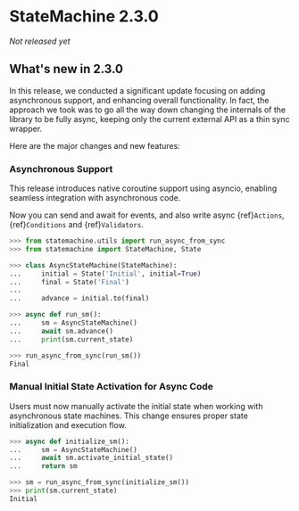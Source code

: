 # StateMachine 2.3.0

*Not released yet*

## What's new in 2.3.0

In this release, we conducted a significant update focusing on adding asynchronous support, and enhancing overall functionality. In fact, the approach we took was to go all the way down changing the internals of the library to be fully async, keeping only the current external API as a thin sync wrapper.

Here are the major changes and new features:

### Asynchronous Support

This release introduces native coroutine support using asyncio, enabling seamless integration with asynchronous code.

Now you can send and await for events, and also write async {ref}`Actions`, {ref}`Conditions` and {ref}`Validators`.


```py
>>> from statemachine.utils import run_async_from_sync
>>> from statemachine import StateMachine, State

>>> class AsyncStateMachine(StateMachine):
...     initial = State('Initial', initial=True)
...     final = State('Final')
...
...     advance = initial.to(final)

>>> async def run_sm():
...     sm = AsyncStateMachine()
...     await sm.advance()
...     print(sm.current_state)

>>> run_async_from_sync(run_sm())
Final

```

### Manual Initial State Activation for Async Code

Users must now manually activate the initial state when working with asynchronous state machines. This change ensures proper state initialization and execution flow.

```py
>>> async def initialize_sm():
...     sm = AsyncStateMachine()
...     await sm.activate_initial_state()
...     return sm

>>> sm = run_async_from_sync(initialize_sm())
>>> print(sm.current_state)
Initial

```
